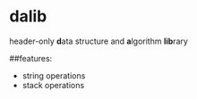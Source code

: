 # dalib
header-only **d**ata structure and **a**lgorithm **lib**rary

##features:
- string operations
- stack operations
